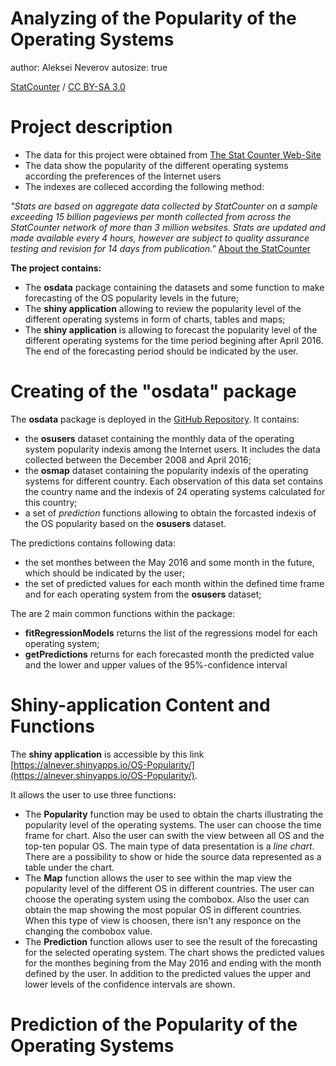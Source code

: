 Analyzing of the Popularity of the Operating Systems
========================================================
author: Aleksei Neverov
autosize: true

<div xmlns:cc="http://creativecommons.org/ns#" about="http://gs.statcounter.com/about?PHPSESSID=cjgsasrma4847lrunklejg5944"><a rel="cc:attributionURL" property="cc:attributionName" href="http://gs.statcounter.com">StatCounter</a> / <a rel="license" href="http://creativecommons.org/licenses/by-sa/3.0/">CC BY-SA 3.0</a></div>

Project description
========================================================

<span style="font-color: black">

* The data for this project were obtained from [The Stat Counter Web-Site](http://gs.statcounter.com/)
* The data show the popularity of the different operating systems according the preferences of the Internet users
* The indexes are colleced according the following method:

</span>


<span class="color: blue">

*"Stats are based on aggregate data collected by StatCounter on a sample exceeding 15 billion pageviews per month collected from across the StatCounter network of more than 3 million websites. Stats are updated and made available every 4 hours, however are subject to quality assurance testing and revision for 14 days from publication."* [About the StatCounter](http://gs.statcounter.com/about?PHPSESSID=cjgsasrma4847lrunklejg5944)

</span>

**The project contains:**

* The **osdata** package containing the datasets and some function to make forecasting of the OS popularity levels in the future;
* The **shiny application** allowing to review the popularity level of the different operating systems in form of charts, tables and maps;
* The **shiny application** is allowing to forecast the popularity level of the different operating systems for the time period begining after April 2016. The end of the forecasting period should be indicated by the user.


Creating of the "osdata" package 
========================================================

The **osdata** package is deployed in the [GitHub Repository](https://github.com/alnever/osdata.git). It contains:

* the **osusers** dataset containing the monthly data of the operating system popularity indexis among the Internet users. It includes the data collected between the December 2008 and April 2016;
* the **osmap** dataset containing the popularity indexis of the operating systems for different country. Each observation of this data set contains the country name and the indexis of 24 operating systems calculated for this country;
* a set of *prediction* functions allowing to obtain the forcasted indexis of the OS popularity based on the **osusers** dataset. 

The predictions contains following data:

* the set monthes between the May 2016 and some month in the future, which should be indicated by the user;
* the set of predicted values for each month within the defined time frame and for each operating system from the **osusers** dataset;

The are 2 main common functions within the package:

* **fitRegressionModels** returns the list of the regressions model for each operating system;
* **getPredictions** returns for each forecasted month the predicted value and the lower and upper values of the 95%-confidence interval


Shiny-application Content and Functions
========================================================

The **shiny application** is accessible by this link [https://alnever.shinyapps.io/OS-Popularity/](https://alnever.shinyapps.io/OS-Popularity/). 

It allows the user to use three functions:

* The **Popularity** function may be used to obtain the charts illustrating the popularity level of the operating systems. The user can choose the time frame for chart. Also the user can swith the view between all OS and the top-ten popular OS. The main type of data presentation is a *line chart*. There are a possibility to show or hide the source data represented as a table under the chart.
* The **Map** function allows the user to see within the map view the popularity level of the different OS in different countries. The user can choose the operating system using the combobox. Also the user can obtain the map showing the most popular OS in different countries. When this type of view is choosen, there isn't any responce on the changing the combobox value.
* The **Prediction** function allows user to see the result of the forecasting for the selected operating system. The chart shows the predicted values for the monthes begining from the May 2016 and ending with the month defined by the user.  In addition to the predicted values the upper and lower levels of the confidence intervals are shown.

Prediction of the Popularity of the Operating Systems
========================================================
